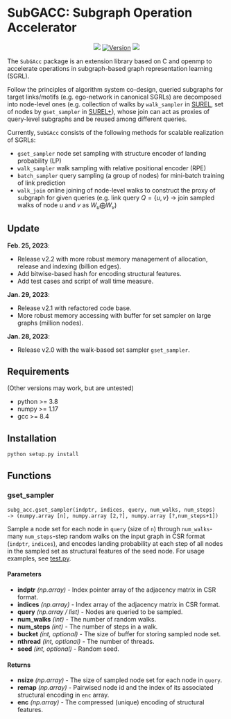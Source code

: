 <!--
 * @Author: Haoteng Yin
 * @Date: 2023-02-24 18:29:44
 * @LastEditors: VeritasYin
 * @LastEditTime: 2023-02-25 13:29:08
 * @FilePath: /subg_acc/README.md
 * 
 * Copyright (c) 2023 by VeritasYin, All Rights Reserved. 
-->
# **SubGACC**: Subgraph Operation Accelerator
<p align="center">
    <a href="https://github.com/VeritasYin/subg_acc/blob/master/LICENSE"><img src="https://img.shields.io/badge/License-BSD%202--Clause-red.svg"></a>
    <a href="https://github.com/VeritasYin/subg_acc/blob/master/setup.py"><img src="https://img.shields.io/badge/Version-v2.2-orange" alt="Version"></a>
    <a href="https://hits.seeyoufarm.com"><img src="https://hits.seeyoufarm.com/api/count/incr/badge.svg?url=https%3A%2F%2Fgithub.com%2FVeritasYin%2Fsubg_acc&count_bg=%2379C83D&title_bg=%23555555&icon=&icon_color=%23E7E7E7&title=Hits&edge_flat=false"/></a>
</p>

The `SubGAcc` package is an extension library based on C and openmp to accelerate operations in subgraph-based graph representation learning (SGRL). 

Follow the principles of algorithm system co-design, queried subgraphs for target links/motifs (e.g. ego-network in canonical SGRLs) are decomposed into node-level ones (e.g. collection of walks by `walk_sampler` in [SUREL](https://arxiv.org/abs/2202.13538), set of nodes by `gset_sampler` in [SUREL+](https://github.com/VeritasYin/SUREL_Plus/blob/main/manuscript/SUREL_Plus_Full.pdf)), whose join can act as proxies of query-level subgraphs and be reused among different queries. 

Currently, `SubGAcc` consists of the following methods for scalable realization of SGRLs:

- `gset_sampler` node set sampling with structure encoder of landing probability (LP) 
- `walk_sampler` walk sampling with relative positional encoder (RPE)
- `batch_sampler` query sampling (a group of nodes) for mini-batch training of link prediction
- `walk_join` online joining of node-level walks to construct the proxy of subgraph for given queries (e.g. link query $Q=\{u,v\}$ $\to$ join sampled walks of node $u$ and $v$ as $W_u \bigoplus W_v$)

## Update
**Feb. 25, 2023**:
* Release v2.2 with more robust memory management of allocation, release and indexing (billion edges).
* Add bitwise-based hash for encoding structural features.
* Add test cases and script of wall time measure.

**Jan. 29, 2023**:
* Release v2.1 with refactored code base.
* More robust memory accessing with buffer for set sampler on large graphs (million nodes).

**Jan. 28, 2023**:
* Release v2.0 with the walk-based set sampler `gset_sampler`.

## Requirements
(Other versions may work, but are untested)

- python >= 3.8
- numpy >= 1.17
- gcc >= 8.4

## Installation
```
python setup.py install
```

## Functions

### gset_sampler

```
subg_acc.gset_sampler(indptr, indices, query, num_walks, num_steps) 
-> (numpy.array [n], numpy.array [2,?], numpy.array [?,num_steps+1])
```

Sample a node set for each node in `query` (size of `n`) through `num_walks`-many `num_steps`-step random walks on the input graph in CSR format (`indptr`, `indices`), and encodes landing probability at each step of all nodes in the sampled set as structural features of the seed node. For usage examples, see [test.py](https://github.com/VeritasYin/subg_acc/blob/master/test/test.py).

#### Parameters

* **indptr** *(np.array)* - Index pointer array of the adjacency matrix in CSR format.
* **indices** *(np.array)* - Index array of the adjacency matrix in CSR format.
* **query** *(np.array / list)* - Nodes are queried to be sampled.
* **num_walks** *(int)* - The number of random walks.
* **num_steps** *(int)* - The number of steps in a walk.
* **bucket** *(int, optional)* - The size of buffer for storing sampled node set.
* **nthread** *(int, optional)* - The number of threads.
* **seed** *(int, optional)* - Random seed.

#### Returns

* **nsize** *(np.array)* - The size of sampled node set for each node in `query`.
* **remap** *(np.array)* - Pairwised node id and the index of its associated structural encoding in `enc` array.
* **enc** *(np.array)* - The compressed (unique) encoding of structural features.

